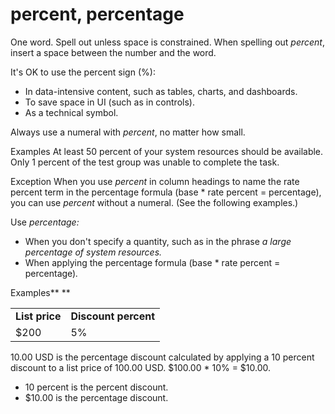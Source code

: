 # percent, percentage

One word. Spell out unless space is constrained. When spelling out *percent*, insert a space between the number and the word. 

It's OK to use the percent sign (%):

  - In data-intensive content, such as tables, charts, and dashboards.
  - To save space in UI (such as in controls).
  - As a technical symbol. 

Always use a numeral with *percent*, no matter how small. 

Examples
At least 50 percent of your system resources should be available.
Only 1 percent of the test group was unable to complete the task. 

Exception
When you use *percent*
in column headings to name the rate percent term in the percentage
formula (base \* rate percent = percentage), you can use *percent* without a numeral. (See the following examples.)

Use *percentage:*

  - When you don't specify a quantity, such as in the phrase *a large percentage of system resources.*
  - When applying the percentage formula (base \* rate percent = percentage)*.*

Examples**
**

<table>
<tbody>
<tr class="odd">
<td><b>List price</b></td>
<td><b>Discount percent</b></td>
</tr>
<tr class="even">
<td>$200</td>
<td>5%</td>
</tr>
</tbody>
</table>

10.00 USD is the percentage discount calculated by applying a 10 percent discount to a list price of 100.00 USD. $100.00 \* 10% = $10.00. 

  - 10 percent is the percent discount. 
  - $10.00 is the percentage discount. 
